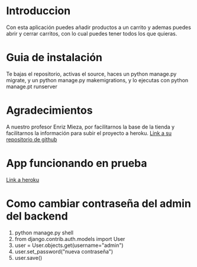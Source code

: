 Introduccion
============
Con esta aplicación puedes añadir productos a un carrito y ademas puedes abrir y cerrar carritos, con lo cual puedes tener todos los que quieras.

Guia de instalación
============
Te bajas el repositorio, activas el source, haces un python manage.py migrate, y un python manage.py makemigrations, y lo ejecutas con python manage.pt runserver

Agradecimientos
============
A nuestro profesor Enriz Mieza, por facilitarnos la base de la tienda y facilitarnos la información para subir el proyecto a heroku.
[Link a su repositorio de github](https://github.com/emieza)

App funcionando en prueba
============
[Link a heroku](https://premiumsport.herokuapp.com/)

Como cambiar contraseña del admin del backend
============
1. python manage.py shell
1. from django.contrib.auth.models import User
1. user = User.objects.get(username="admin")
1. user.set_password("nueva contraseña")
1. user.save()

